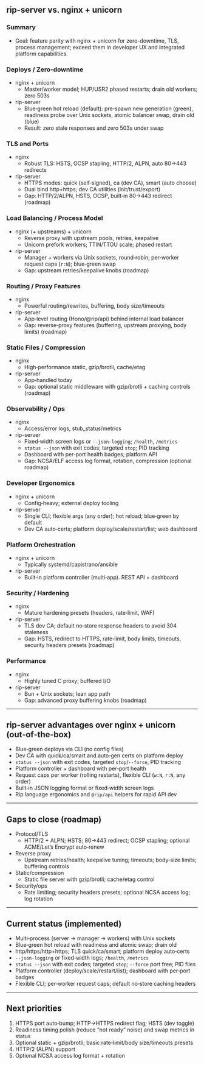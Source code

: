## rip-server vs. nginx + unicorn

### Summary
- Goal: feature parity with nginx + unicorn for zero-downtime, TLS, process management; exceed them in developer UX and integrated platform capabilities.

### Deploys / Zero‑downtime
- nginx + unicorn
  - Master/worker model; HUP/USR2 phased restarts; drain old workers; zero 503s
- rip-server
  - Blue‑green hot reload (default): pre‑spawn new generation (green), readiness probe over Unix sockets, atomic balancer swap, drain old (blue)
  - Result: zero stale responses and zero 503s under swap

### TLS and Ports
- nginx
  - Robust TLS: HSTS, OCSP stapling, HTTP/2, ALPN, auto 80→443 redirects
- rip-server
  - HTTPS modes: quick (self‑signed), ca (dev CA), smart (auto choose)
  - Dual bind http+https; dev CA utilities (init/trust/export)
  - Gap: HTTP/2/ALPN, HSTS, OCSP, built‑in 80→443 redirect (roadmap)

### Load Balancing / Process Model
- nginx (+ upstreams) + unicorn
  - Reverse proxy with upstream pools, retries, keepalive
  - Unicorn prefork workers; TTIN/TTOU scale; phased restart
- rip-server
  - Manager + workers via Unix sockets, round‑robin; per‑worker request caps (`r:N`); blue‑green swap
  - Gap: upstream retries/keepalive knobs (roadmap)

### Routing / Proxy Features
- nginx
  - Powerful routing/rewrites, buffering, body size/timeouts
- rip-server
  - App‑level routing (Hono/@rip/api) behind internal load balancer
  - Gap: reverse‑proxy features (buffering, upstream proxying, body limits) (roadmap)

### Static Files / Compression
- nginx
  - High‑performance static, gzip/brotli, cache/etag
- rip-server
  - App‑handled today
  - Gap: optional static middleware with gzip/brotli + caching controls (roadmap)

### Observability / Ops
- nginx
  - Access/error logs, stub_status/metrics
- rip-server
  - Fixed‑width screen logs or `--json-logging`; `/health`, `/metrics`
  - `status --json` with exit codes; targeted `stop`; PID tracking
  - Dashboard with per‑port health badges; platform API
  - Gap: NCSA/ELF access log format, rotation, compression (optional roadmap)

### Developer Ergonomics
- nginx + unicorn
  - Config‑heavy; external deploy tooling
- rip-server
  - Single CLI; flexible args (any order); hot reload; blue‑green by default
  - Dev CA auto‑certs; platform deploy/scale/restart/list; web dashboard

### Platform Orchestration
- nginx + unicorn
  - Typically systemd/capistrano/ansible
- rip-server
  - Built‑in platform controller (multi‑app). REST API + dashboard

### Security / Hardening
- nginx
  - Mature hardening presets (headers, rate‑limit, WAF)
- rip-server
  - TLS dev CA; default no‑store response headers to avoid 304 staleness
  - Gap: HSTS, redirect to HTTPS, rate‑limit, body limits, timeouts, security headers presets (roadmap)

### Performance
- nginx
  - Highly tuned C proxy; buffered I/O
- rip-server
  - Bun + Unix sockets; lean app path
  - Gap: advanced proxy buffering knobs (roadmap)

---

## rip-server advantages over nginx + unicorn (out‑of‑the‑box)
- Blue‑green deploys via CLI (no config files)
- Dev CA with quick/ca/smart and auto‑gen certs on platform deploy
- `status --json` with exit codes, targeted `stop`/`--force`, PID tracking
- Platform controller + dashboard with per‑port health
- Request caps per worker (rolling restarts), flexible CLI (`w:N`, `r:N`, any order)
- Built‑in JSON logging format or fixed‑width screen logs
- Rip language ergonomics and `@rip/api` helpers for rapid API dev

---

## Gaps to close (roadmap)
- Protocol/TLS
  - HTTP/2 + ALPN; HSTS; 80→443 redirect; OCSP stapling; optional ACME/Let’s Encrypt auto‑renew
- Reverse proxy
  - Upstream retries/health; keepalive tuning; timeouts; body‑size limits; buffering controls
- Static/compression
  - Static file server with gzip/brotli; cache/etag control
- Security/ops
  - Rate limiting; security headers presets; optional NCSA access log; log rotation

---

## Current status (implemented)
- Multi‑process (server → manager → workers) with Unix sockets
- Blue‑green hot reload with readiness and atomic swap; drain old
- http/https/http+https; TLS quick/ca/smart; platform deploy auto‑certs
- `--json-logging` or fixed‑width logs; `/health`, `/metrics`
- `status --json` with exit codes; targeted `stop`; `--force` port free; PID files
- Platform controller (deploy/scale/restart/list); dashboard with per‑port badges
- Flexible CLI; per‑worker request caps; default no‑store caching headers

---

## Next priorities
1) HTTPS port auto‑bump; HTTP→HTTPS redirect flag; HSTS (dev toggle)
2) Readiness timing polish (reduce “not ready” noise) and swap metrics in status
3) Optional static + gzip/brotli; basic rate‑limit/body size/timeouts presets
4) HTTP/2 (ALPN) support
5) Optional NCSA access log format + rotation


